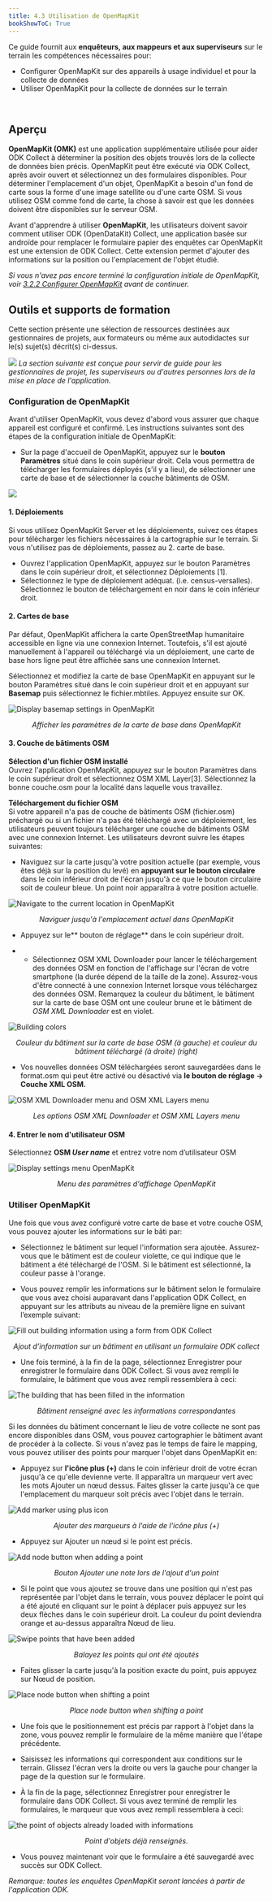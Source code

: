 ```yaml
---
title: 4.3 Utilisation de OpenMapKit
bookShowToC: True
---
```


Ce guide fournit aux **enquêteurs, aux mappeurs et aux superviseurs** sur le terrain les compétences nécessaires pour:

*   Configurer OpenMapKit sur des appareils à usage individuel et pour la collecte de données
*   Utiliser OpenMapKit pour la collecte de données sur le terrain

<br>

## Aperçu
**OpenMapKit (OMK)** est une application supplémentaire utilisée pour aider ODK Collect à déterminer la position des objets trouvés lors de la collecte de données bien précis. OpenMapKit peut être exécuté via ODK Collect, après avoir ouvert et sélectionnez un des formulaires disponibles. Pour déterminer l'emplacement d'un objet, OpenMapKit a besoin d'un fond de carte sous la forme d'une image satellite ou d'une carte OSM. Si vous utilisez OSM comme fond de carte, la chose à savoir est que les données doivent être disponibles sur le serveur OSM. 

Avant d'apprendre à utiliser **OpenMapKit**, les utilisateurs doivent savoir comment utiliser ODK (OpenDataKit) Collect, une application basée sur androïde pour remplacer le formulaire papier des enquêtes car OpenMapKit est une extension de ODK Collect. Cette extension permet d'ajouter des informations sur la position ou l'emplacement de l'objet étudié.

*Si vous n'avez pas encore terminé la configuration initiale de OpenMapKit, voir [3.2.2 Configurer OpenMapKit](https://hotosm.github.io/toolbox/fr/pages/data-collection-and-field-mapping/3.2.2_setting_up_omk/) avant de continuer.*


## Outils et supports de formation
Cette section présente une sélection de ressources destinées aux gestionnaires de projets, aux formateurs ou même aux autodidactes sur le(s) sujet(s) décrit(s) ci-dessus.

![](/images/fr_guide_icons/fr_learning_icon_wide.PNG)
*La section suivante est conçue pour servir de guide pour les gestionnaires de projet, les superviseurs ou d'autres personnes lors de la mise en place de l'application.*

### Configuration de OpenMapKit

Avant d'utiliser OpenMapKit, vous devez d'abord vous assurer que chaque appareil est configuré et confirmé. Les instructions suivantes sont des étapes de la configuration initiale de OpenMapKit:

*   Sur la page d'accueil de OpenMapKit, appuyez sur le **bouton Paramètres** situé dans le coin supérieur droit. Cela vous permettra de télécharger les formulaires déployés (s'il y a lieu), de sélectionner une carte de base et de sélectionner la couche bâtiments de OSM.
  
![](/images/using-omk/omk_set-up.PNG)

#### 1. Déploiements
Si vous utilisez OpenMapKit Server et les déploiements, suivez ces étapes pour télécharger les fichiers nécessaires à la cartographie sur le terrain. Si vous n'utilisez pas de déploiements, passez au 2. carte de base.

*   Ouvrez l'application OpenMapKit, appuyez sur le bouton Paramètres dans le coin supérieur droit, et sélectionnez Déploiements [1].
*   Sélectionnez le type de déploiement adéquat. (i.e. census-versalles). Sélectionnez le bouton de téléchargement en noir dans le coin inférieur droit.

#### 2. Cartes de base 

Par défaut, OpenMapKit affichera la carte OpenStreetMap humanitaire accessible en ligne via une connexion Internet. Toutefois, s'il est ajouté manuellement à l'appareil ou téléchargé via un déploiement, une carte de base hors ligne peut être affichée sans une connexion Internet. 

Sélectionnez et modifiez la carte de base OpenMapKit en appuyant sur le bouton Paramètres situé dans le coin supérieur droit et en appuyant sur **Basemap** puis sélectionnez le fichier.mbtiles. Appuyez ensuite sur OK.

![Display basemap settings in OpenMapKit](/images/using-omk/0304_omk_basemap.png)
<p align="center"><i>Afficher les paramètres de la carte de base dans OpenMapKit</i></p>


#### 3. Couche de bâtiments OSM

**Sélection d'un fichier OSM installé** <br>
Ouvrez l'application OpenMapKit, appuyez sur le bouton Paramètres dans le coin supérieur droit et sélectionnez OSM XML Layer[3]. Sélectionnez la bonne couche.osm pour la localité dans laquelle vous travaillez.

**Téléchargement du fichier OSM** <br>
Si votre appareil n'a pas de couche de bâtiments OSM (fichier.osm) préchargé ou si un fichier n'a pas été téléchargé avec un déploiement, les utilisateurs peuvent toujours télécharger une couche de bâtiments OSM avec une connexion Internet. Les utilisateurs devront suivre les étapes suivantes: 

   *   Naviguez sur la carte jusqu'à votre position actuelle (par exemple, vous êtes déjà sur la position du levé) en **appuyant sur le bouton circulaire** dans le coin inférieur droit de l'écran jusqu'à ce que le bouton circulaire soit de couleur bleue. Un point noir apparaîtra à votre position actuelle.

![Navigate to the current location in OpenMapKit](/images/using-omk/0305_omk_location.png)
<p align="center"><i>Naviguer jusqu'à l'emplacement actuel dans OpenMapKit</i></p>

   *   Appuyez sur le** bouton de réglage** dans le coin supérieur droit.
   
   *   *   Sélectionnez OSM XML Downloader pour lancer le téléchargement des données OSM en fonction de l'affichage sur l'écran de votre smartphone (la durée dépend de la taille de la zone). Assurez-vous d'être connecté à une connexion Internet lorsque vous téléchargez des données OSM. Remarquez la couleur du bâtiment, le bâtiment sur la carte de base OSM ont une couleur brune et le bâtiment de _OSM XML Downloader_ est en violet.


![Building colors](/images/using-omk/0306_warna_bangunan.png)
<p align="center"><i>Couleur du bâtiment sur la carte de base OSM (à gauche) et couleur du bâtiment téléchargé (à droite) (right)</i></p>

   *   Vos nouvelles données OSM téléchargées seront sauvegardées dans le format.osm qui peut être activé ou désactivé via **le bouton de réglage → Couche XML OSM.**

![OSM XML Downloader menu and OSM XML Layers menu](/images/using-omk/0307_xml_layer.png)
<p align="center"><i>Les options OSM XML Downloader et OSM XML Layers menu</i></p>
    
#### 4. Entrer le nom d'utilisateur OSM

   Sélectionnez **OSM _User name_** et entrez votre nom d’utilisateur OSM

![Display settings menu OpenMapKit](/images/using-omk/0302_setting_omk.png)
<p align="center"><i>Menu des paramètres d'affichage OpenMapKit</i></p>


### Utiliser OpenMapKit

Une fois que vous avez configuré votre carte de base et votre couche OSM, vous pouvez ajouter les informations sur le bâti par:

   *   Sélectionnez le bâtiment sur lequel l'information sera ajoutée. Assurez-vous que le bâtiment est de couleur violette, ce qui indique que le bâtiment a été téléchargé de l'OSM. Si le bâtiment est sélectionné, la couleur passe à l'orange.
  
   *   Vous pouvez remplir les informations sur le bâtiment selon le formulaire que vous avez choisi auparavant dans l'application ODK Collect, en appuyant sur les attributs au niveau de la première ligne en suivant l’exemple suivant:

![Fill out building information using a form from ODK Collect](/images/using-omk/0308_mengisi_form_omk.png)
<p align="center"><i>Ajout d’information sur un bâtiment en utilisant un formulaire ODK collect</i></p>

   *   Une fois terminé, à la fin de la page, sélectionnez Enregistrer pour enregistrer le formulaire dans ODK Collect. Si vous avez rempli le formulaire, le bâtiment que vous avez rempli ressemblera à ceci:

![The building that has been filled in the information](/images/using-omk/0309_tag_bangunan_omk.png)
<p align="center"><i>Bâtiment renseigné avec les informations correspondantes</i></p>  


Si les données du bâtiment concernant le lieu de votre collecte ne sont pas encore disponibles dans OSM, vous pouvez cartographier le bâtiment avant de procéder à la collecte. Si vous n'avez pas le temps de faire le mapping, vous pouvez utiliser des points pour marquer l'objet dans OpenMapKit en:
  
   *   Appuyez sur **l'icône plus (+)** dans le coin inférieur droit de votre écran jusqu'à ce qu'elle devienne verte. Il apparaîtra un marqueur vert avec les mots Ajouter un nœud dessus. Faites glisser la carte jusqu'à ce que l'emplacement du marqueur soit précis avec l'objet dans le terrain.

![Add marker using plus icon](/images/using-omk/0310_add_node_omk.png)
<p align="center"><i>Ajouter des marqueurs à l'aide de l'icône plus (+)</i></p>

   *   Appuyez sur Ajouter un nœud si le point est précis.

![Add node button when adding a point](/images/using-omk/0311_tombol_add_node.png)
<p align="center"><i>Bouton Ajouter une note lors de l'ajout d'un point</i></p>

   *   Si le point que vous ajoutez se trouve dans une position qui n'est pas représentée par l'objet dans le terrain, vous pouvez déplacer le point qui a été ajouté en cliquant sur le point à déplacer puis appuyez sur les deux flèches dans le coin supérieur droit. La couleur du point deviendra orange et au-dessus apparaîtra Nœud de lieu.
     
 ![Swipe points that have been added](/images/using-omk/0312_menggeser_node.png)
 <p align="center"><i>Balayez les points qui ont été ajoutés</i></p>

   *   Faites glisser la carte jusqu'à la position exacte du point, puis appuyez sur Nœud de position.

![Place node button when shifting a point](/images/using-omk/0313_place_node.png)
<p align="center"><i>Place node button when shifting a point</i></p>
    
   *   Une fois que le positionnement est précis par rapport à l'objet dans la zone, vous pouvez remplir le formulaire de la même manière que l'étape précédente.
  
   *   Saisissez les informations qui correspondent aux conditions sur le terrain. Glissez l'écran vers la droite ou vers la gauche pour changer la page de la question sur le formulaire.

   *   À la fin de la page, sélectionnez Enregistrer pour enregistrer le formulaire dans ODK Collect. Si vous avez terminé de remplir les formulaires, le marqueur que vous avez rempli ressemblera à ceci:

![the point of objects already loaded with informations](/images/using-omk/0314_finished_tag.png)
<p align="center"><i>Point d'objets déjà renseignés.</i></p>

   *   Vous pouvez maintenant voir que le formulaire a été sauvegardé avec succès sur ODK Collect.
   
*Remarque: toutes les enquêtes OpenMapKit seront lancées à partir de l'application ODK.*
